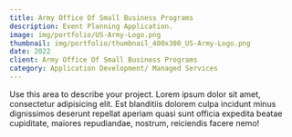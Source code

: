 ```yaml
---
title: Army Office Of Small Business Programs
description: Event Planning Application.
image: img/portfolio/US-Army-Logo.png
thumbnail: img/portfolio/thumbnail_400x300_US-Army-Logo.png
date: 2022
client: Army Office Of Small Business Programs
category: Application Development/ Managed Services
---
```

Use this area to describe your project. Lorem ipsum dolor sit amet, consectetur adipisicing elit. Est blanditiis dolorem culpa incidunt minus dignissimos deserunt repellat aperiam quasi sunt officia expedita beatae cupiditate, maiores repudiandae, nostrum, reiciendis facere nemo!
